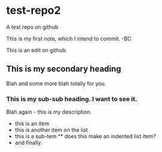 test-repo2
==========

A test repo on github

This is my first note, which I intend to commit. -BC

This is an edit on github.

## This is my secondary heading
Blah and some more blah totally for you.

### This is my sub-sub heading. I want to see it.
Blah again - this is my description.

* this is an item
* this is another item on the list
* this is a sub-tem
** does this make an indented list item?
* and finally.

